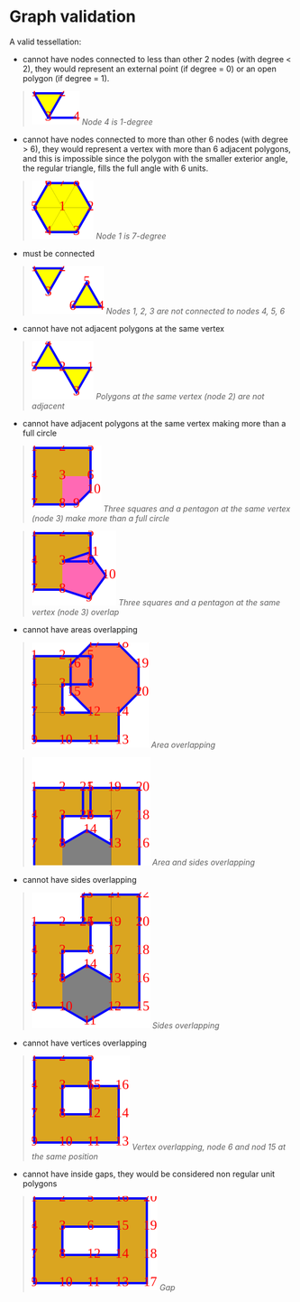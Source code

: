 # Graph validation

A valid tessellation:

* cannot have nodes connected to less than other 2 nodes (with degree < 2), they would represent an external point (if degree = 0) or an open polygon (if degree = 1).

> ![1-degree node](docs/constraints/1-degree.svg)
> _Node 4 is 1-degree_

* cannot have nodes connected to more than other 6 nodes (with degree > 6), they would represent a vertex with more than 6 adjacent polygons, and this is impossible since the polygon with the smaller exterior angle, the regular triangle, fills the full angle with 6 units.

> ![7-degree node](docs/constraints/7-degree.svg)
> _Node 1 is 7-degree_

* must be connected

> ![disconnected graph](docs/constraints/disconnected.svg)
> _Nodes 1, 2, 3 are not connected to nodes 4, 5, 6_

* cannot have not adjacent polygons at the same vertex

> ![non adjacent p-gons at the same vertex](docs/constraints/nonAdjacent.svg)
> _Polygons at the same vertex (node 2) are not adjacent_

* cannot have adjacent polygons at the same vertex making more than a full circle

> ![more than full circle at the same vertex](docs/constraints/moreThanFull.svg)
> _Three squares and a pentagon at the same vertex (node 3) make more than a full circle_

> ![area overlapping1](docs/constraints/areaOverlap1.svg)
> _Three squares and a pentagon at the same vertex (node 3) overlap_

* cannot have areas overlapping

> ![area overlapping2](docs/constraints/areaOverlap2.svg)
> _Area overlapping_

> ![area overlapping3](docs/constraints/areaOverlap3.svg)
> _Area and sides overlapping_

* cannot have sides overlapping

> ![side overlapping](docs/constraints/sideOverlap.svg)
> _Sides overlapping_

* cannot have vertices overlapping

> ![vertex overlapping](docs/constraints/vertexOverlap.svg)
> _Vertex overlapping, node 6 and nod 15 at the same position_

* cannot have inside gaps, they would be considered non regular unit polygons

> ![gap](docs/constraints/gap.svg)
> _Gap_
